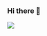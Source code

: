 ### Hi there 👋

<!--
**touxing/touxing** is a ✨ _special_ ✨ repository because its `README.md` (this file) appears on your GitHub profile.

Here are some ideas to get you started:
-->

<!-- - 🔭 I’m currently working on ZCY
- 🌱 I’m currently learning TS and golang
- 👯 I’m looking to collaborate on ...
- 🤔 I’m looking for help with  
- 💬 Ask me about ...
- 📫 How to reach me: ...
- 😄 Pronouns: ...
- ⚡ Fun fact: boring man in some times -->

<a href="https://github.com/touxing/touxing">
  <img src="https://github-readme-stats.vercel.app/api?username=touxing&show_icons=true&theme=radical” alt="touxing's github stats" />
</a>

<!-- example card
![marionxue's github stats](https://github-readme-stats.vercel.app/api?username=marionxue&show_icons=true&theme=radical) 
-->
